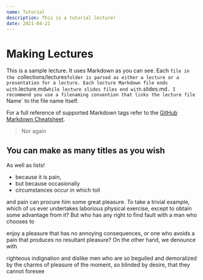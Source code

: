 ```yaml
---
name: Tutorial
description: This is a tutorial lecture!
date: 2021-04-21
---
```


# Making Lectures

This is a sample lecture. It uses Markdown as you can see. Each `file in the
`collections/lectures` folder is parsed as either a lecture or a presentation
for a lecture. Each lecture Markdown file ends with `.lecture.md` while lecture slides
files end with `.slides.md`. I recommend you use a filenaming convention that
links the lecture file `Name` to the file name itself.

For a full reference of supported Markdown tags refer to the [GitHub Markdown Cheatsheet](https://github.com/adam-p/markdown-here/wiki/Markdown-Cheatsheet).

> Nor again

## You can make as many titles as you wish

As well as lists!

- because it is pain,
- but because occasionally
- circumstances occur in which toil

and pain can procure him some great pleasure. To take a trivial example, which
of us ever undertakes laborious physical exercise, except to obtain some
advantage from it? But who has any right to find fault with a man who chooses to

enjoy a pleasure that has no annoying consequences, or one who avoids a pain
that produces no resultant pleasure? On the other hand, we denounce with

righteous indignation and dislike men who are so beguiled and demoralized by the
charms of pleasure of the moment, so blinded by desire, that they cannot foresee
